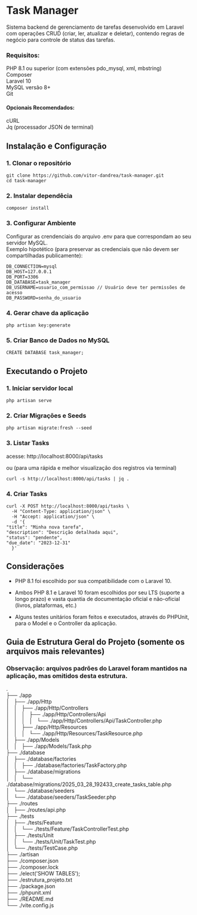 # Task Manager

Sistema backend de gerenciamento de tarefas desenvolvido em Laravel com operações CRUD (criar, ler, atualizar e deletar), contendo regras de negócio para controle de status das tarefas.

### Requisitos:

PHP 8.1 ou superior (com extensões pdo_mysql, xml, mbstring)  
Composer  
Laravel 10  
MySQL versão 8+  
Git  
#### Opcionais Recomendados:
cURL  
Jq (processador JSON de terminal)  


## Instalação e Configuração

### 1. Clonar o repositório

    git clone https://github.com/vitor-dandrea/task-manager.git
    cd task-manager

### 2. Instalar dependêcia

    composer install

### 3. Configurar Ambiente

Configurar as crendenciais do arquivo .env para que correspondam ao seu servidor MySQL.  
Exemplo hipotético (para preservar as credenciais que não devem ser compartilhadas publicamente):

    DB_CONNECTION=mysql
    DB_HOST=127.0.0.1
    DB_PORT=3306
    DB_DATABASE=task_manager
    DB_USERNAME=usuario_com_permissao // Usuário deve ter permissões de acesso
    DB_PASSWORD=senha_do_usuario

    

### 4. Gerar chave da aplicação

    php artisan key:generate

### 5. Criar Banco de Dados no MySQL
    
    CREATE DATABASE task_manager;

## Executando o Projeto

### 1. Iniciar servidor local
    
    php artisan serve

### 2. Criar Migrações e Seeds

    php artisan migrate:fresh --seed

### 3. Listar Tasks

acesse: http://localhost:8000/api/tasks

ou (para uma rápida e melhor visualização dos registros via terminal)

    curl -s http://localhost:8000/api/tasks | jq .

### 4. Criar Tasks

    curl -X POST http://localhost:8000/api/tasks \
      -H "Content-Type: application/json" \
      -H "Accept: application/json" \
      -d '{
    "title": "Minha nova tarefa",
    "description": "Descrição detalhada aqui",
    "status": "pendente",
    "due_date": "2023-12-31"
      }'

## Considerações

- PHP 8.1 foi escolhido por sua compatibilidade com o Laravel 10.
    
- Ambos PHP 8.1 e Laravel 10 foram escolhidos por seu LTS (suporte a longo prazo) e vasta quantia de documentação oficial e não-oficial (livros, plataformas, etc.)

- Alguns testes unitários foram feitos e executados, através do PHPUnit, para o Model e o Controller da aplicação. 

## Guia de Estrutura Geral do Projeto (somente os arquivos mais relevantes)
### Observação: arquivos padrões do Laravel foram mantidos na aplicação, mas omitidos desta estrutura.

.  
├── ./app  
│   ├── ./app/Http  
│   │   ├── ./app/Http/Controllers  
│   │   │   ├── ./app/Http/Controllers/Api  
│   │   │   │   └── ./app/Http/Controllers/Api/TaskController.php  
│   │   ├── ./app/Http/Resources  
│   │   │   └── ./app/Http/Resources/TaskResource.php  
│   ├── ./app/Models  
│   │   ├── ./app/Models/Task.php  
├── ./database  
│   ├── ./database/factories  
│   │   ├── ./database/factories/TaskFactory.php  
│   ├── ./database/migrations  
│   │   └── ./database/migrations/2025_03_28_192433_create_tasks_table.php  
│   └── ./database/seeders  
│       └── ./database/seeders/TaskSeeder.php  
├── ./routes  
│   ├── ./routes/api.php  
├── ./tests  
│   ├── ./tests/Feature  
│   │   └── ./tests/Feature/TaskControllerTest.php  
│   ├── ./tests/Unit  
│   │   └── ./tests/Unit/TaskTest.php  
│   └── ./tests/TestCase.php  
├── ./artisan  
├── ./composer.json  
├── ./composer.lock  
├── ./elect('SHOW TABLES');  
├── ./estrutura_projeto.txt  
├── ./package.json  
├── ./phpunit.xml  
├── ./README.md  
└── ./vite.config.js  



